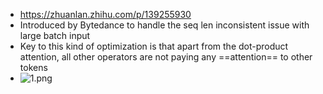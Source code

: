 - https://zhuanlan.zhihu.com/p/139255930
- Introduced by Bytedance to handle the seq len inconsistent issue with large batch input
- Key to this kind of optimization is that apart from the dot-product attention, all other operators are not paying any ==attention== to other tokens
- ![1.png](https://github.com/bytedance/effective_transformer/blob/master/images/1.png?raw=true)